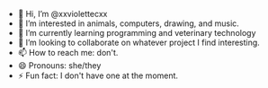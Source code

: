 - 👋 Hi, I’m @xxviolettecxx
- 👀 I’m interested in animals, computers, drawing, and music.
- 🌱 I’m currently learning programming and veterinary technology
- 💞️ I’m looking to collaborate on whatever project I find interesting.
- 📫 How to reach me: don't.
- 😄 Pronouns: she/they
- ⚡ Fun fact: I don't have one at the moment.

<!---
xxviolettecxx/xxviolettecxx is a ✨ special ✨ repository because its `README.md` (this file) appears on your GitHub profile.
You can click the Preview link to take a look at your changes.
--->
